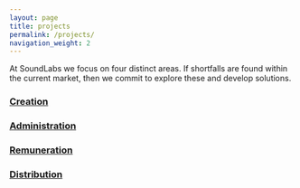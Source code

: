 ```yaml
---
layout: page
title: projects
permalink: /projects/
navigation_weight: 2
---
```


At SoundLabs we focus on four distinct areas. If shortfalls are found within the current market, then we commit to explore these and develop solutions.

### [Creation](/projects/creation/)

### [Administration](/projects/administration/)

### [Remuneration](/projects/remuneration/)

### [Distribution](/projects/distribution/)

<!-- ### [Creation](/soundlabs/projects/creation/)

### [Administration](/soundlabs/projects/administration/)

### [Remuneration](/soundlabs/projects/remuneration/)

### [Distribution](/soundlabs/projects/distribution/) -->

